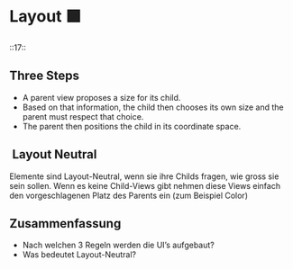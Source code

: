 # Layout 🟪
::17::

## Three Steps

- A parent view proposes a size for its child.
- Based on that information, the child then chooses its own size and the parent must respect that choice.
- The parent then positions the child in its coordinate space.

##  Layout Neutral

Elemente sind Layout-Neutral, wenn sie ihre Childs fragen, wie gross sie sein sollen. Wenn es keine Child-Views gibt nehmen diese Views einfach den vorgeschlagenen Platz des Parents ein (zum Beispiel Color)


## Zusammenfassung
- Nach welchen 3 Regeln werden die UI’s aufgebaut?
- Was bedeutet Layout-Neutral?
